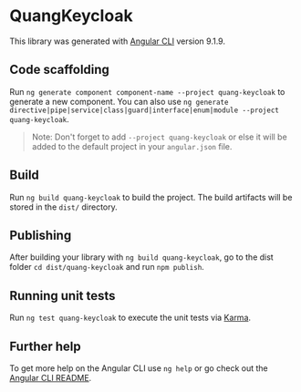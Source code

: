 # QuangKeycloak

This library was generated with [Angular CLI](https://github.com/angular/angular-cli) version 9.1.9.

## Code scaffolding

Run `ng generate component component-name --project quang-keycloak` to generate a new component. You can also use `ng generate directive|pipe|service|class|guard|interface|enum|module --project quang-keycloak`.
> Note: Don't forget to add `--project quang-keycloak` or else it will be added to the default project in your `angular.json` file. 

## Build

Run `ng build quang-keycloak` to build the project. The build artifacts will be stored in the `dist/` directory.

## Publishing

After building your library with `ng build quang-keycloak`, go to the dist folder `cd dist/quang-keycloak` and run `npm publish`.

## Running unit tests

Run `ng test quang-keycloak` to execute the unit tests via [Karma](https://karma-runner.github.io).

## Further help

To get more help on the Angular CLI use `ng help` or go check out the [Angular CLI README](https://github.com/angular/angular-cli/blob/master/README.md).
